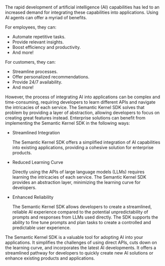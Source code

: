 The rapid development of artificial intelligence (AI) capabilities has led to an increased demand for integrating these capabilities into applications. Using AI agents can offer a myriad of benefits. 

For employees, they can: 
- Automate repetitive tasks.
- Provide relevant insights. 
- Boost efficiency and productivity.
- And more! 

For customers, they can:
- Streamline processes.
- Offer personalized recommendations.
- Provide 24/7 availability. 
- And more!

However, the process of integrating AI into applications can be complex and time-consuming, requiring developers to learn different APIs and navigate the intricacies of each service. The Semantic Kernel SDK solves that problem by providing a layer of abstraction, allowing developers to focus on creating great features instead. Enterprise solutions can benefit from implementing the Semantic Kernel SDK in the following ways:

- Streamlined Integration 

    The Semantic Kernel SDK offers a simplified integration of AI capabilities into existing applications, providing a cohesive solution for enterprise products.

- Reduced Learning Curve

    Directly using the APIs of large language models (LLMs) requires learning the intricacies of each service. The Semantic Kernel SDK provides an abstraction layer, minimizing the learning curve for developers.

- Enhanced Reliability 

    The Semantic Kernel SDK allows developers to create a streamlined, reliable AI experience compared to the potential unpredictability of prompts and responses from LLMs used directly. The SDK supports the ability to fine tune prompts and plan tasks to create a controlled and predictable user experience.

The Semantic Kernel SDK is a valuable tool for adopting AI into your applications. It simplifies the challenges of using direct APIs, cuts down on the learning curve, and incorporates the latest AI developments. It offers a streamlined pathway for developers to quickly create new AI solutions or enhance existing products and applications.